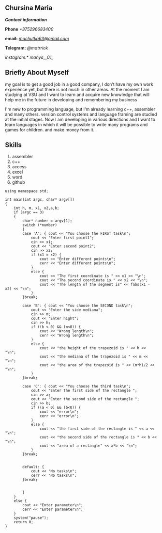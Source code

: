 ## **Chursina Maria**


***Contact information***

 **Phone** *+375296683400*
 
 **email:** *machutka63@gmail.com*
 
**Telegram:** *@matrriok*

*instagram:** *_manya__01__*

## **Briefly About Myself**


my goal is to get a good job in a good company,
I don’t have my own work experience yet,
but there is not much in other areas.
At the moment I am studying at VSU and I want to learn and acquire new knowledge that will help me in the future in developing and remembering my business

I'm new to programming language, but I'm already learning c++, assembler and many others. version control systems and language framing are studied at the initial stages.
Now I am developing in various directions and I want to learn languages in which it will be possible to write many programs and games for children. and make money from it.


## **Skills**

1. assembler
2. c++
3. access
4. excel
5. word
6. github
```
using namespace std;

int main(int argc, char* argv[])
{
	int h, m, x1, x2,a,b;
	if (argc == 3)
	{
		char* number = argv[1];
		switch (*number)
		{
		case 'A': { cout << "You choose the FIRST task\n";
			cout << "Enter first point1";
			cin >> x1;
			cout << "Enter second point2";
			cin >> x2;
			if (x1 = x2) {
				cout << "Enter different points\n";
				cerr << "Enter different points\n";
			}
			else {
				cout << "The first coordinate is " << x1 << "\n";
				cout << "The second coordinate is " << x2 << "\n";
				cout << "The length of the segment is" << fabs(x1 - x2) << "\n";
			}
		}break;
	
		case 'B': { cout << "You choose the SECOND task\n";
			cout << "Enter the side mediana";
			cin >> m;
			cout << "Enter hight";
			cin >> h;
			if ((h < 0) && (m<0)) {
				cout << "Wrong length\n";
				cerr << "Wrong length\n";
			}
			else {
				cout << "the height of the trapezoid is " << h << "\n";
				cout << "the mediana of the trapezoid is " << m << "\n";
				cout << "the area of the trapezoid is " << (m*h)/2 << "\n";
			}
		}break;

		case 'C': { cout << "You choose the third task\n";
			cout << "Enter the first side of the rectangle ";
			cin >> a;
			cout << "Enter the second side of the rectangle ";
			cin >> b;
			if ((a < 0) && (b<0)) {
				cout << "error\n";
				cerr << "error\n";
			}
			else {
				cout << "the first side of the rectangle is " << a << "\n";
				cout << "the second side of the rectangle is " << b << "\n";
				cout << "area of a rectangle" << a*b << "\n";
			}
		}break;


		default: {
			cout << "No tasks\n";
			cerr << "No tasks\n";
		}break;

	
		}
	}
	else {
		cout << "Enter parameter\n";
		cerr << "Enter parameter\n";
	}
	system("pause");
	return 0;
} 
```




